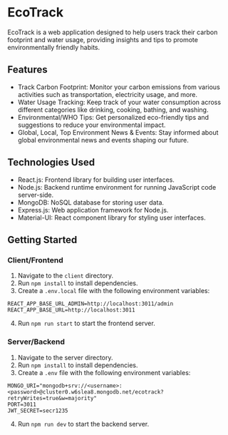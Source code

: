 # EcoTrack

EcoTrack is a web application designed to help users track their carbon footprint and water usage, providing insights and tips to promote environmentally friendly habits.

## Features

- Track Carbon Footprint: Monitor your carbon emissions from various activities such as transportation, electricity usage, and more.
- Water Usage Tracking: Keep track of your water consumption across different categories like drinking, cooking, bathing, and washing.
- Environmental/WHO Tips: Get personalized eco-friendly tips and suggestions to reduce your environmental impact.
- Global, Local, Top Environment News & Events: Stay informed about global environmental news and events shaping our future.

## Technologies Used

- React.js: Frontend library for building user interfaces.
- Node.js: Backend runtime environment for running JavaScript code server-side.
- MongoDB: NoSQL database for storing user data.
- Express.js: Web application framework for Node.js.
- Material-UI: React component library for styling user interfaces.

## Getting Started

### Client/Frontend

1. Navigate to the `client` directory.
2. Run `npm install` to install dependencies.
3. Create a `.env.local` file with the following environment variables:

```plaintext
REACT_APP_BASE_URL_ADMIN=http://localhost:3011/admin
REACT_APP_BASE_URL=http://localhost:3011
```
4. Run `npm run start` to start the frontend server.
   
### Server/Backend
1. Navigate to the server directory.
2. Run `npm install` to install dependencies.
3. Create a `.env` file with the following environment variables:
   
```plaintext
MONGO_URI="mongodb+srv://<username>:<password>@cluster0.w6slea8.mongodb.net/ecotrack?retryWrites=true&w=majority"
PORT=3011
JWT_SECRET=secr1235
```

4. Run `npm run dev` to start the backend server.
